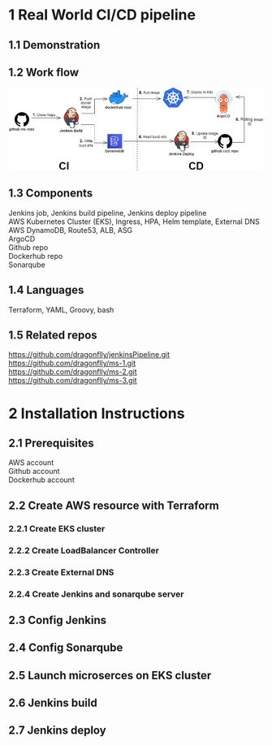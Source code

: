 # 1 Real World CI/CD pipeline
## 1.1 Demonstration

## 1.2 Work flow
![cicd flow](images/cicd-flow.png)

## 1.3 Components
Jenkins job, Jenkins build pipeline, Jenkins deploy pipeline  
AWS Kubernetes Cluster (EKS), Ingress, HPA, Helm template, External DNS  
AWS DynamoDB, Route53, ALB, ASG  
ArgoCD  
Github repo  
Dockerhub repo  
Sonarqube  

## 1.4 Languages
Terraform, YAML, Groovy, bash  

## 1.5 Related repos
https://github.com/dragonflly/jenkinsPipeline.git  
https://github.com/dragonflly/ms-1.git  
https://github.com/dragonflly/ms-2.git  
https://github.com/dragonflly/ms-3.git  

# 2 Installation Instructions
## 2.1 Prerequisites
AWS account  
Github account  
Dockerhub account  

## 2.2 Create AWS resource with Terraform
### 2.2.1 Create EKS cluster

### 2.2.2 Create LoadBalancer Controller

### 2.2.3 Create External DNS

### 2.2.4 Create Jenkins and sonarqube server


## 2.3 Config Jenkins

## 2.4 Config Sonarqube

## 2.5 Launch microserces on EKS cluster

## 2.6 Jenkins build

## 2.7 Jenkins deploy



